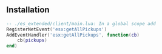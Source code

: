 ## Installation


```lua 
-- ./es_extended/client/main.lua: In a global scope add 
RegisterNetEvent('esx:getAllPickups')
AddEventHandler('esx:getAllPickups', function(cb) 
	cb(pickups)
end)
```
